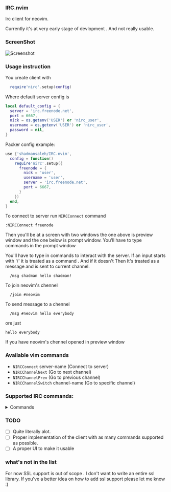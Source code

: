 ### IRC.nvim

Irc client for neovim.

Currently it's at very early stage of devlopment . And not really
usable.

### ScreenShot

![Screenshot](https://user-images.githubusercontent.com/13149513/116909188-aaabeb00-ac65-11eb-82e0-8eb66772680e.png)

### Usage instruction

You create client with

```lua
  require'nirc'.setup(config)
```

Where default server config is
```lua
local default_config = {
  server = 'irc.freenode.net',
  port = 6667,
  nick = os.getenv('USER') or 'nirc_user',
  username = os.getenv('USER') or 'nirc_user',
  password = nil,
}
```

Packer config example:
```lua
use {'shadmansaleh/IRC.nvim', 
  config = function()
    require'nirc'.setup({
      freenode = {
        nick = 'user',
        username = 'user',
        server = 'irc.freenode.net',
        port = 6667,
      }
    })
  end,
}
```

To connect to server run `NIRCConnect` command

```vim
:NIRCConnect freenode
```

Then you'll be at a screen with two windows the one above is
preview window and the one below is prompt window. You'll have to
type commands in the prompt window

You'll have to type in commands to interact with the server.  If
an input starts with '/' it is treated as a command . And if it
doesn't Then It's treated as a message and is sent to current
channel.
```
  /msg shadman hello shadman!
```

To join neovim's chennel 
```
  /join #neovim
```

To send message to a chennel
```
  /msg #neovim hello everybody
```
ore just
```
hello everybody
```
If you have neovim's chennel opened in preview window

### Available vim commands
- `NIRCConnect` server-name (Connect to server)
- `NIRCChannelNext` (Go to next channel)
- `NIRCChannelPrev` (Go to previous channel)
- `NIRCChannelSwitch` channel-name (Go to specific channel)

### Supported IRC commands:
<details>
<summary>Commands</summary>

- admin
- away
- connect
- die
- info
- invite
- ison
- join aliased j
- kick
- kill
- links
- list
- lusers
- mode
- motd
- msg  aliased m
- names
- nick
- notice
- oper
- part aliased p
- quit
- raw
- rehash
- restart
- servlist
- stats
- squery
- squit
- summon
- time
- topic
- trace
- userhost
- users
- version
- wallops
- who
- whois
- whowas

</details>

### TODO
- [ ] Quite literally alot.
- [ ] Proper implementation of the client with as many commands supported as possible.
- [ ] A proper UI to make it usable

### what's not in the list
For now SSL support is out of scope . I don't want to write an
entire ssl library.  If you've a better idea on how to add ssl
support please let me know :)
